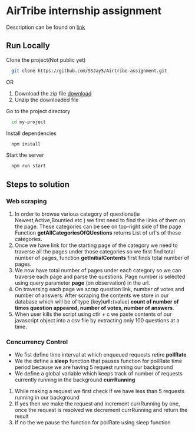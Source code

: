 # AirTribe internship assignment

Description can be found on [link](https://airtribe.notion.site/Internship-Assignment-Backend-51350436132a425aafa6bab75f48b1ef)

## Run Locally

Clone the project(Not public yet)

```bash
  git clone https://github.com/SSJay5/Airtribe-assignment.git
```

OR

1. Download the zip file [download](https://drive.google.com/file/d/1nqeyvA5w9LSOd6-LGPCv4CHfdUtRqBg6/view?usp=sharing)
2. Unzip the downloaded file

Go to the project directory

```bash
  cd my-project
```

Install dependencies

```bash
  npm install
```

Start the server

```bash
  npm run start
```

## Steps to solution

### Web scraping

1. In order to browse various category of questions(ie Newest,Active,Bountied etc ) we first need to find the links of them on the page. These categories can be see on top-right side of the page Function <strong>getAllCategoriesOfQUestions</strong> returns List of url's of these categories.
2. Once we have link for the starting page of the category we need to traverse all the pages under those categories so we first find total number of pages, function <strong>getInitialContents</strong> first finds total number of pages.
3. We now have total number of pages under each category so we can traverse each page and parse the questions. Page number is selected using query parameter <strong>page</strong> (on observation) in the url.
4. On traversing each page we scrap question link, number of votes and number of answers. After scraping the contents we store in our database which will be of type (key)<strong>url :</strong>(value)<strong>
   count of number of times question appeared, number of votes, number of answers</strong>.
5. When user kills the script using ctlr + c we paste contents of our javascript object into a csv file by extracting only 100 questions at a time.

### Concurrency Control

- We fist define time interval at which enqueued requests retire <strong>pollRate</strong>
- We the define a<strong> sleep</strong> function that pauses function for pollRate time period because we are having 5 request running our background
- We define a global variable which keeps track of number of requests currently running in the background <strong>currRunning</strong>

1. While making a request we first check if we have less than 5 requests running in our background
2. If yes then we make the request and increment currRunning by one, once the request is resolved we decrement currRunning and return the result
3. If no the we pause the function for pollRate using sleep function
